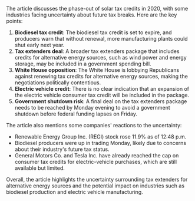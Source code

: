 The article discusses the phase-out of solar tax credits in 2020, with some industries facing uncertainty about future tax breaks. Here are the key points:

1. **Biodiesel tax credit**: The biodiesel tax credit is set to expire, and producers warn that without renewal, more manufacturing plants could shut early next year.
2. **Tax extenders deal**: A broader tax extenders package that includes credits for alternative energy sources, such as wind power and energy storage, may be included in a government spending bill.
3. **White House opposition**: The White House is lobbying Republicans against renewing tax credits for alternative energy sources, making the negotiations politically contentious.
4. **Electric vehicle credit**: There is no clear indication that an expansion of the electric vehicle consumer tax credit will be included in the package.
5. **Government shutdown risk**: A final deal on the tax extenders package needs to be reached by Monday evening to avoid a government shutdown before federal funding lapses on Friday.

The article also mentions some companies' reactions to the uncertainty:

* Renewable Energy Group Inc. (REGI) stock rose 11.9% as of 12:48 p.m.
* Biodiesel producers were up in trading Monday, likely due to concerns about their industry's future tax status.
* General Motors Co. and Tesla Inc. have already reached the cap on consumer tax credits for electric-vehicle purchases, which are still available but limited.

Overall, the article highlights the uncertainty surrounding tax extenders for alternative energy sources and the potential impact on industries such as biodiesel production and electric vehicle manufacturing.